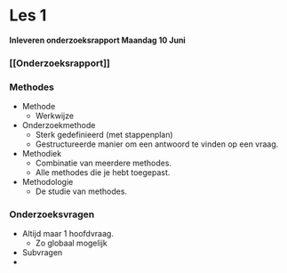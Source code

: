 # Les 1
**Inleveren onderzoeksrapport Maandag 10 Juni**
### [[Onderzoeksrapport]]

### Methodes
- Methode
	- Werkwijze
- Onderzoekmethode
	- Sterk gedefinieerd (met stappenplan)
	- Gestructureerde manier om een antwoord te vinden op een vraag.
- Methodiek
	- Combinatie van meerdere methodes.
	- Alle methodes die je hebt toegepast.
- Methodologie
	- De studie van methodes.
### Onderzoeksvragen
- Altijd maar 1 hoofdvraag.
	- Zo globaal mogelijk
- Subvragen
- 




